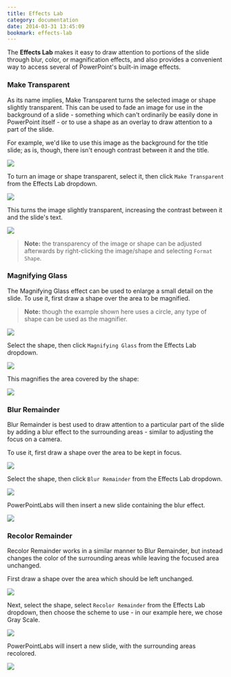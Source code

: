 ```yaml
---
title: Effects Lab
category: documentation
date: 2014-03-31 13:45:09
bookmark: effects-lab
---
```


The **Effects Lab** makes it easy to draw attention to portions of the slide through blur, color, or magnification effects, and also provides a convenient way to access several of PowerPoint's built-in image effects.

### Make Transparent

As its name implies, Make Transparent turns the selected image or shape slightly transparent. This can be used to fade an image for use in the background of a slide - something which can't ordinarily be easily done in PowerPoint itself - or to use a shape as an overlay to draw attention to a part of the slide.

For example, we'd like to use this image as the background for the title slide; as is, though, there isn't enough contrast between it and the title.

<img class="box-shadow" src="./img/docs/effects-lab-1.png">

To turn an image or shape transparent, select it, then click `Make Transparent` from the Effects Lab dropdown.

<img class="box-shadow" src="./img/docs/effects-lab-2.png">

This turns the image slightly transparent, increasing the contrast between it and the slide's text.

<img class="box-shadow" src="./img/docs/effects-lab-3.png">

> **Note:** the transparency of the image or shape can be adjusted afterwards by right-clicking the image/shape and selecting `Format Shape`.

### Magnifying Glass

The Magnifying Glass effect can be used to enlarge a small detail on the slide. To use it, first draw a shape over the area to be magnified.

> **Note:** though the example shown here uses a circle, any type of shape can be used as the magnifier.

<img class="box-shadow" src="./img/docs/effects-lab-4.png">

Select the shape, then click `Magnifying Glass` from the Effects Lab dropdown.

<img class="box-shadow" src="./img/docs/effects-lab-5.png">

This magnifies the area covered by the shape:

<img class="box-shadow" src="./img/docs/effects-lab-6.png">

### Blur Remainder

Blur Remainder is best used to draw attention to a particular part of the slide by adding a blur effect to the surrounding areas - similar to adjusting the focus on a camera.

To use it, first draw a shape over the area to be kept in focus.

<img class="box-shadow" src="./img/docs/effects-lab-7.png">

Select the shape, then click `Blur Remainder` from the Effects Lab dropdown.

<img class="box-shadow" src="./img/docs/effects-lab-8.png">

PowerPointLabs will then insert a new slide containing the blur effect.

<img class="box-shadow" src="./img/docs/effects-lab-9.png">

### Recolor Remainder

Recolor Remainder works in a similar manner to Blur Remainder, but instead changes the color of the surrounding areas while leaving the focused area unchanged.

First draw a shape over the area which should be left unchanged.

<img class="box-shadow" src="./img/docs/effects-lab-7.png">

Next, select the shape, select `Recolor Remainder` from the Effects Lab dropdown, then choose the scheme to use - in our example here, we chose Gray Scale.

<img class="box-shadow" src="./img/docs/effects-lab-10.png">

PowerPointLabs will insert a new slide, with the surrounding areas recolored.

<img class="box-shadow" src="./img/docs/effects-lab-11.png">
